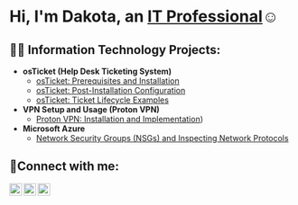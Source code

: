 <h1>Hi, I'm Dakota, an <a href="https://www.linkedin.com/in/dakota-caston-518718291/">IT Professional</a>☺</h1>

<h2>👨‍💻 Information Technology Projects:</h2>

- <b>osTicket (Help Desk Ticketing System)</b>
  - [osTicket: Prerequisites and Installation](https://github.com/DJcaston76/osticket-prereqs)
  - [osTicket: Post-Installation Configuration](https://github.com/DJcaston76/post-install-config)
  - [osTicket: Ticket Lifecycle Examples](https://github.com/DJcaston76/ticket-lifecycle)
- <b>VPN Setup and Usage (Proton VPN)</b>
  - [Proton VPN: Installation and Implementation](https://github.com/DJcaston76/protonvpn-installation))
- <b>Microsoft Azure</b>
  - [Network Security Groups (NSGs) and Inspecting Network Protocols](https://github.com/DJcaston76/azure-network-protocols)


<h2>🤳Connect with me:</h2>

[<img align="left" alt="Dakota | Twitter" width="22px" src="https://cdn.jsdelivr.net/npm/simple-icons@v3/icons/twitter.svg" />][twitter]
[<img align="left" alt="Dakota | LinkedIn" width="22px" src="https://cdn.jsdelivr.net/npm/simple-icons@v3/icons/linkedin.svg" />][linkedin]
[<img align="left" alt="Dakota | Instagram" width="22px" src="https://cdn.jsdelivr.net/npm/simple-icons@v3/icons/instagram.svg" />][instagram]

[twitter]: https://twitter.com/dakota_caston
[instagram]: https://www.instagram.com/castt.dakota
[linkedin]: https://www.linkedin.com/in/dakota-caston-518718291/
